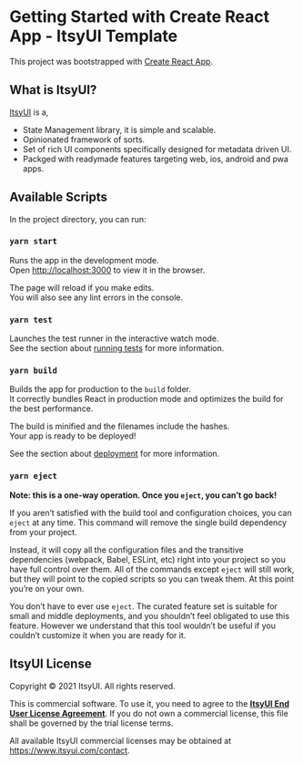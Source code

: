 # Getting Started with Create React App - ItsyUI Template

This project was bootstrapped with [Create React App](https://github.com/facebook/create-react-app).

## What is ItsyUI?

[ItsyUI](https://www.itsyui.com) is a,

* State Management library, it is simple and scalable.
* Opinionated framework of sorts.
* Set of rich UI components specifically designed for metadata driven UI.
* Packged with readymade features targeting web, ios, android and pwa apps.

## Available Scripts

In the project directory, you can run:

### `yarn start`

Runs the app in the development mode.\
Open [http://localhost:3000](http://localhost:3000) to view it in the browser.

The page will reload if you make edits.\
You will also see any lint errors in the console.

### `yarn test`

Launches the test runner in the interactive watch mode.\
See the section about [running tests](https://facebook.github.io/create-react-app/docs/running-tests) for more information.

### `yarn build`

Builds the app for production to the `build` folder.\
It correctly bundles React in production mode and optimizes the build for the best performance.

The build is minified and the filenames include the hashes.\
Your app is ready to be deployed!

See the section about [deployment](https://facebook.github.io/create-react-app/docs/deployment) for more information.

### `yarn eject`

**Note: this is a one-way operation. Once you `eject`, you can’t go back!**

If you aren’t satisfied with the build tool and configuration choices, you can `eject` at any time. This command will remove the single build dependency from your project.

Instead, it will copy all the configuration files and the transitive dependencies (webpack, Babel, ESLint, etc) right into your project so you have full control over them. All of the commands except `eject` will still work, but they will point to the copied scripts so you can tweak them. At this point you’re on your own.

You don’t have to ever use `eject`. The curated feature set is suitable for small and middle deployments, and you shouldn’t feel obligated to use this feature. However we understand that this tool wouldn’t be useful if you couldn’t customize it when you are ready for it.

## ItsyUI License

Copyright © 2021 ItsyUI. All rights reserved.

This is commercial software. To use it, you need to agree to the [**ItsyUI End User License Agreement**](https://www.itsyui.com/terms). If you do not own a commercial license, this file shall be governed by the trial license terms.

All available ItsyUI commercial licenses may be obtained at https://www.itsyui.com/contact.